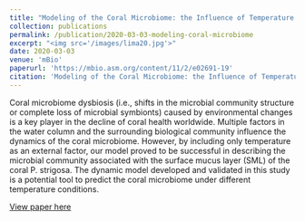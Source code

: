 ```yaml
---
title: "Modeling of the Coral Microbiome: the Influence of Temperature and Microbial Network"
collection: publications
permalink: /publication/2020-03-03-modeling-coral-microbiome
excerpt: "<img src='/images/lima20.jpg'>"
date: 2020-03-03
venue: 'mBio'
paperurl: 'https://mbio.asm.org/content/11/2/e02691-19'
citation: 'Modeling of the Coral Microbiome: the Influence of Temperature and Microbial Network. L.F.O. Lima, M. Weissman, M. Reed, B. Papudeshi, A.T. Alker, M.M. Morris, R.A. Edwards, S.J. de Putron, N.K. Vaidya, E.A. Dinsdale. <i>mBio</i> Mar 2020, 11 (2) e02691-19; DOI: 10.1128/mBio.02691-19.'
---
```

Coral microbiome dysbiosis (i.e., shifts in the microbial community structure or complete loss of microbial symbionts) caused by environmental changes is a key player in the decline of coral health worldwide. Multiple factors in the water column and the surrounding biological community influence the dynamics of the coral microbiome. However, by including only temperature as an external factor, our model proved to be successful in describing the microbial community associated with the surface mucus layer (SML) of the coral P. strigosa. The dynamic model developed and validated in this study is a potential tool to predict the coral microbiome under different temperature conditions.

[View paper here](https://mbio.asm.org/content/11/2/e02691-19)
